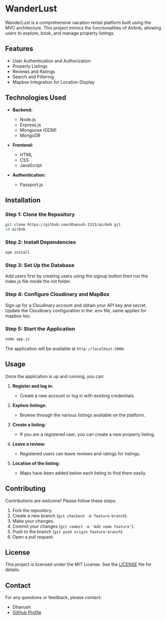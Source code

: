 # WanderLust

WanderLust is a comprehensive vacation rental platform built using the MVC architecture. This project mimics the functionalities of Airbnb, allowing users to explore, book, and manage property listings.

## Features

- User Authentication and Authorization
- Property Listings
- Reviews and Ratings
- Search and Filtering
- Mapbox Integration for Location Display

## Technologies Used

- **Backend:**
  - Node.js
  - Express.js
  - Mongoose (ODM)
  - MongoDB

- **Frontend:**
  - HTML
  - CSS
  - JavaScript

- **Authentication:**
  - Passport.js

## Installation

### Step 1: Clone the Repository

```bash
git clone https://github.com/dhanush-2313/airbnb.git
cd airbnb
```

### Step 2: Install Dependencies

```bash
npm install
```

### Step 3: Set Up the Database

Add users first by creating users using the signup button then run the index.js file inside the init folder.

### Step 4: Configure Cloudinary and MapBox

Sign up for a Cloudinary account and obtain your API key and secret. Update the Cloudinary configuration in the .env file, same applies for mapbox too.

### Step 5: Start the Application

```bash
node app.js
```

The application will be available at `http://localhost:3000`.

## Usage

Once the application is up and running, you can:

1. **Register and log in:**
   - Create a new account or log in with existing credentials.

2. **Explore listings:**
   - Browse through the various listings available on the platform.

3. **Create a listing:**
   - If you are a registered user, you can create a new property listing.

4. **Leave a review:**
   - Registered users can leave reviews and ratings for listings.

4. **Location of the listing:**
   - Maps have been added below each listing to find them easily.


## Contributing

Contributions are welcome! Please follow these steps:

1. Fork the repository.
2. Create a new branch (`git checkout -b feature-branch`).
3. Make your changes.
4. Commit your changes (`git commit -m 'Add some feature'`).
5. Push to the branch (`git push origin feature-branch`).
6. Open a pull request.

## License

This project is licensed under the MIT License. See the [LICENSE](LICENSE) file for details.

## Contact

For any questions or feedback, please contact:

- Dhanush
- [GitHub Profile](https://github.com/dhanush-2313)
